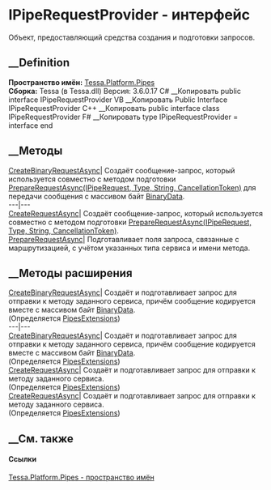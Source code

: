 # IPipeRequestProvider - интерфейс
Объект, предоставляющий средства создания и подготовки запросов.
## __Definition
 **Пространство имён:** [Tessa.Platform.Pipes](N_Tessa_Platform_Pipes.htm)  
 **Сборка:** Tessa (в Tessa.dll) Версия: 3.6.0.17
C# __Копировать
     public interface IPipeRequestProvider
VB __Копировать
     Public Interface IPipeRequestProvider
C++ __Копировать
     public interface class IPipeRequestProvider
F# __Копировать
     type IPipeRequestProvider = interface end
##  __Методы
[CreateBinaryRequestAsync](M_Tessa_Platform_Pipes_IPipeRequestProvider_CreateBinaryRequestAsync.htm)|
Создаёт сообщение-запрос, который используется совместно с методом подготовки
[PrepareRequestAsync(IPipeRequest, Type, String,
CancellationToken)](M_Tessa_Platform_Pipes_IPipeRequestProvider_PrepareRequestAsync.htm)
для передачи сообщения с массивом байт
[BinaryData](P_Tessa_Platform_Pipes_IPipeBinaryMessage_BinaryData.htm).  
---|---  
[CreateRequestAsync](M_Tessa_Platform_Pipes_IPipeRequestProvider_CreateRequestAsync.htm)|
Создаёт сообщение-запрос, который используется совместно с методом подготовки
[PrepareRequestAsync(IPipeRequest, Type, String,
CancellationToken)](M_Tessa_Platform_Pipes_IPipeRequestProvider_PrepareRequestAsync.htm).  
[PrepareRequestAsync](M_Tessa_Platform_Pipes_IPipeRequestProvider_PrepareRequestAsync.htm)|
Подготавливает поля запроса, связанные с маршрутизацией, с учётом указанных
типа сервиса и имени метода.  
## __Методы расширения
[CreateBinaryRequestAsync](M_Tessa_Platform_Pipes_PipesExtensions_CreateBinaryRequestAsync.htm)|
Создаёт и подготавливает запрос для отправки к методу заданного сервиса,
причём сообщение кодируется вместе с массивом байт
[BinaryData](P_Tessa_Platform_Pipes_IPipeBinaryMessage_BinaryData.htm).  
(Определяется [PipesExtensions](T_Tessa_Platform_Pipes_PipesExtensions.htm))  
---|---  
[CreateBinaryRequestAsync<T>](M_Tessa_Platform_Pipes_PipesExtensions_CreateBinaryRequestAsync__1.htm)|
Создаёт и подготавливает запрос для отправки к методу заданного сервиса,
причём сообщение кодируется вместе с массивом байт
[BinaryData](P_Tessa_Platform_Pipes_IPipeBinaryMessage_BinaryData.htm).  
(Определяется [PipesExtensions](T_Tessa_Platform_Pipes_PipesExtensions.htm))  
[CreateRequestAsync](M_Tessa_Platform_Pipes_PipesExtensions_CreateRequestAsync.htm)|
Создаёт и подготавливает запрос для отправки к методу заданного сервиса.  
(Определяется [PipesExtensions](T_Tessa_Platform_Pipes_PipesExtensions.htm))  
[CreateRequestAsync<T>](M_Tessa_Platform_Pipes_PipesExtensions_CreateRequestAsync__1.htm)|
Создаёт и подготавливает запрос для отправки к методу заданного сервиса.  
(Определяется [PipesExtensions](T_Tessa_Platform_Pipes_PipesExtensions.htm))  
##  __См. также
#### Ссылки
[Tessa.Platform.Pipes - пространство имён](N_Tessa_Platform_Pipes.htm)
